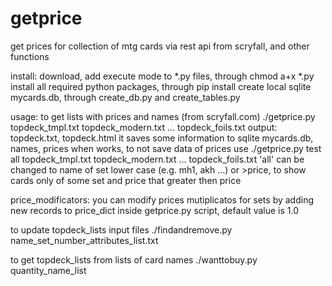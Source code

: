 # getprice
get prices for collection of mtg cards via rest api from scryfall, and other functions

install:
download, add execute mode to *.py files, through chmod a+x *.py
install all required python packages, through pip install <package>
create local sqlite mycards.db, through create_db.py and create_tables.py

usage:
to get lists with prices and names (from scryfall.com)
./getprice.py topdeck_tmpl.txt topdeck_modern.txt ... topdeck_foils.txt
output: topdeck.txt, topdeck.html
it saves some information to sqlite mycards.db, names, prices when works, to not save data of prices use
./getprice.py test all topdeck_tmpl.txt topdeck_modern.txt ... topdeck_foils.txt
'all' can be changed to name of set lower case (e.g. mh1, akh ...) or >price, to show cards only of some set and price that greater then price

price_modificators:
you can modify prices mutiplicatos for sets by adding new records to price_dict inside getprice.py script, default value is 1.0

to update topdeck_lists input files
./findandremove.py name_set_number_attributes_list.txt

to get topdeck_lists from lists of card names
./wanttobuy.py quantity_name_list
